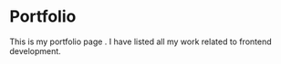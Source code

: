 # Portfolio

This is my portfolio page . 
I have listed all my work related to frontend development. 
